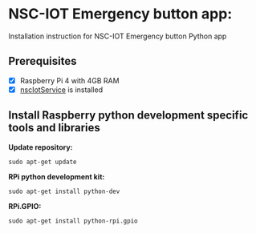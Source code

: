 # NSC-IOT Emergency button app:

Installation instruction for NSC-IOT Emergency button Python app

## Prerequisites

- [x] Raspberry Pi 4 with 4GB RAM
- [x] [nscIotService](https://github.com/NSION/nscIotService-docker/blob/main/Installation-nscIotService.md) is installed

## Install Raspberry python development specific tools and libraries 

**Update repository:**

```sudo apt-get update```

**RPi python development kit:**

```sudo apt-get install python-dev```

**RPi.GPIO:**

```sudo apt-get install python-rpi.gpio```
